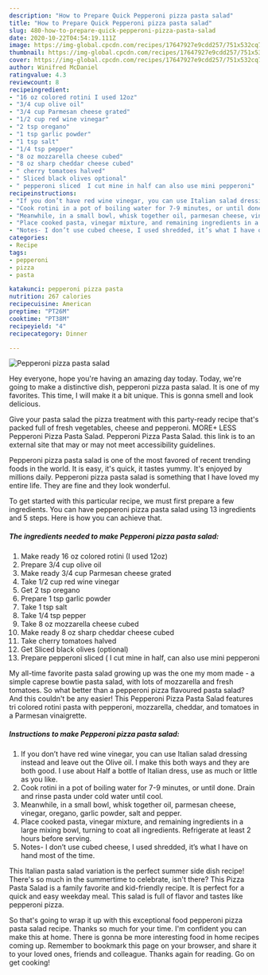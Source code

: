 ```yaml
---
description: "How to Prepare Quick Pepperoni pizza pasta salad"
title: "How to Prepare Quick Pepperoni pizza pasta salad"
slug: 480-how-to-prepare-quick-pepperoni-pizza-pasta-salad
date: 2020-10-22T04:54:19.111Z
image: https://img-global.cpcdn.com/recipes/17647927e9cdd257/751x532cq70/pepperoni-pizza-pasta-salad-recipe-main-photo.jpg
thumbnail: https://img-global.cpcdn.com/recipes/17647927e9cdd257/751x532cq70/pepperoni-pizza-pasta-salad-recipe-main-photo.jpg
cover: https://img-global.cpcdn.com/recipes/17647927e9cdd257/751x532cq70/pepperoni-pizza-pasta-salad-recipe-main-photo.jpg
author: Winifred McDaniel
ratingvalue: 4.3
reviewcount: 8
recipeingredient:
- "16 oz colored rotini I used 12oz"
- "3/4 cup olive oil"
- "3/4 cup Parmesan cheese grated"
- "1/2 cup red wine vinegar"
- "2 tsp oregano"
- "1 tsp garlic powder"
- "1 tsp salt"
- "1/4 tsp pepper"
- "8 oz mozzarella cheese cubed"
- "8 oz sharp cheddar cheese cubed"
- " cherry tomatoes halved"
- " Sliced black olives optional"
- " pepperoni sliced  I cut mine in half can also use mini pepperoni"
recipeinstructions:
- "If you don’t have red wine vinegar, you can use Italian salad dressing instead and leave out the Olive oil. I make this both ways and they are both good. I use about Half a bottle of Italian dress, use as much or little as you like."
- "Cook rotini in a pot of boiling water for 7-9 minutes, or until done. Drain and rinse pasta under cold water until cool."
- "Meanwhile, in a small bowl, whisk together oil, parmesan cheese, vinegar, oregano, garlic powder, salt and pepper."
- "Place cooked pasta, vinegar mixture, and remaining ingredients in a large mixing bowl, turning to coat all ingredients. Refrigerate at least 2 hours before serving."
- "Notes- I don’t use cubed cheese, I used shredded, it’s what I have on hand most of the time."
categories:
- Recipe
tags:
- pepperoni
- pizza
- pasta

katakunci: pepperoni pizza pasta 
nutrition: 267 calories
recipecuisine: American
preptime: "PT26M"
cooktime: "PT38M"
recipeyield: "4"
recipecategory: Dinner

---
```



![Pepperoni pizza pasta salad](https://img-global.cpcdn.com/recipes/17647927e9cdd257/751x532cq70/pepperoni-pizza-pasta-salad-recipe-main-photo.jpg)

Hey everyone, hope you're having an amazing day today. Today, we're going to make a distinctive dish, pepperoni pizza pasta salad. It is one of my favorites. This time, I will make it a bit unique. This is gonna smell and look delicious.

Give your pasta salad the pizza treatment with this party-ready recipe that&#39;s packed full of fresh vegetables, cheese and pepperoni. MORE+ LESS Pepperoni Pizza Pasta Salad. Pepperoni Pizza Pasta Salad. this link is to an external site that may or may not meet accessibility guidelines.

Pepperoni pizza pasta salad is one of the most favored of recent trending foods in the world. It is easy, it's quick, it tastes yummy. It's enjoyed by millions daily. Pepperoni pizza pasta salad is something that I have loved my entire life. They are fine and they look wonderful.


To get started with this particular recipe, we must first prepare a few ingredients. You can have pepperoni pizza pasta salad using 13 ingredients and 5 steps. Here is how you can achieve that.

<!--inarticleads1-->

##### The ingredients needed to make Pepperoni pizza pasta salad:

1. Make ready 16 oz colored rotini (I used 12oz)
1. Prepare 3/4 cup olive oil
1. Make ready 3/4 cup Parmesan cheese grated
1. Take 1/2 cup red wine vinegar
1. Get 2 tsp oregano
1. Prepare 1 tsp garlic powder
1. Take 1 tsp salt
1. Take 1/4 tsp pepper
1. Take 8 oz mozzarella cheese cubed
1. Make ready 8 oz sharp cheddar cheese cubed
1. Take  cherry tomatoes halved
1. Get  Sliced black olives (optional)
1. Prepare  pepperoni sliced ( I cut mine in half, can also use mini pepperoni


My all-time favorite pasta salad growing up was the one my mom made - a simple caprese bowtie pasta salad, with lots of mozzarella and fresh tomatoes. So what better than a pepperoni pizza flavoured pasta salad? And this couldn&#39;t be any easier! This Pepperoni Pizza Pasta Salad features tri colored rotini pasta with pepperoni, mozzarella, cheddar, and tomatoes in a Parmesan vinaigrette. 

<!--inarticleads2-->

##### Instructions to make Pepperoni pizza pasta salad:

1. If you don’t have red wine vinegar, you can use Italian salad dressing instead and leave out the Olive oil. I make this both ways and they are both good. I use about Half a bottle of Italian dress, use as much or little as you like.
1. Cook rotini in a pot of boiling water for 7-9 minutes, or until done. Drain and rinse pasta under cold water until cool.
1. Meanwhile, in a small bowl, whisk together oil, parmesan cheese, vinegar, oregano, garlic powder, salt and pepper.
1. Place cooked pasta, vinegar mixture, and remaining ingredients in a large mixing bowl, turning to coat all ingredients. Refrigerate at least 2 hours before serving.
1. Notes- I don’t use cubed cheese, I used shredded, it’s what I have on hand most of the time.


This Italian pasta salad variation is the perfect summer side dish recipe! There&#39;s so much in the summertime to celebrate, isn&#39;t there? This Pizza Pasta Salad is a family favorite and kid-friendly recipe. It is perfect for a quick and easy weekday meal. This salad is full of flavor and tastes like pepperoni pizza. 

So that's going to wrap it up with this exceptional food pepperoni pizza pasta salad recipe. Thanks so much for your time. I'm confident you can make this at home. There is gonna be more interesting food in home recipes coming up. Remember to bookmark this page on your browser, and share it to your loved ones, friends and colleague. Thanks again for reading. Go on get cooking!
